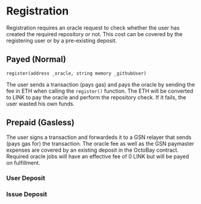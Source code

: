 # Registration

Registration requires an oracle request to check whether the user has created the required repository or not.
This cost can be covered by the registering user or by a pre-existing deposit.

## Payed (Normal)

`register(address _oracle, string memory _githubUser)`

The user sends a transaction (pays gas) and pays the oracle by sending the fee in ETH when calling the `register()` function. The ETH will be converted to LINK to pay the oracle and perform the repository check. If it fails, the user wasted his own funds.

## Prepaid (Gasless)

The user signs a transaction and forwardeds it to a GSN relayer that sends (pays gas for) the transaction. The oracle fee as well as the GSN paymaster expenses are covered by an existing deposit in the OctoBay contract. Required oracle jobs will have an effective fee of 0 LINK but will be payed on fulfillment.

### User Deposit

### Issue Deposit
